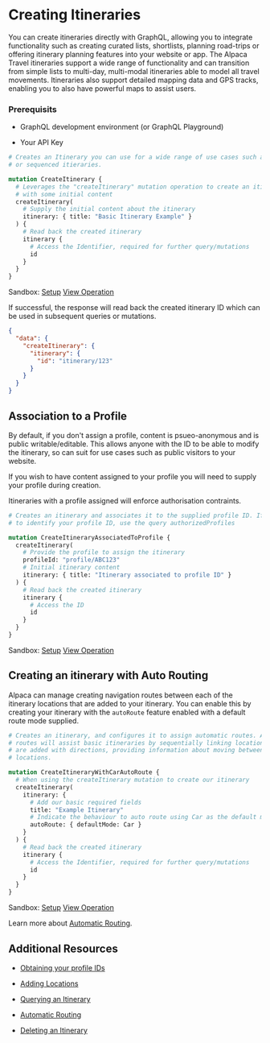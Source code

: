# Creating Itineraries

You can create itineraries directly with GraphQL, allowing you to integrate
functionality such as creating curated lists, shortlists, planning road-trips or
offering itinerary planning features into your website or app. The Alpaca Travel
itineraries support a wide range of functionality and can transition from simple
lists to multi-day, multi-modal itineraries able to model all travel movements.
Itineraries also support detailed mapping data and GPS tracks, enabling you to
also have powerful maps to assist users.

### Prerequisits

- GraphQL development environment (or GraphQL Playground)

- Your API Key

```graphql
# Creates an Itinerary you can use for a wide range of use cases such as lists
# or sequenced itieraries.

mutation CreateItinerary {
  # Leverages the "createItinerary" mutation operation to create an itinerary
  # with some initial content
  createItinerary(
    # Supply the initial content about the itinerary
    itinerary: { title: "Basic Itinerary Example" }
  ) {
    # Read back the created itinerary
    itinerary {
      # Access the Identifier, required for further query/mutations
      id
    }
  }
}
```

Sandbox: [Setup](/topics/graphql/Apollo%20Sandbox/)
[View Operation](https://studio.apollographql.com/sandbox/explorer?explorerURLState=N4IgJg9gxgrgtgUwHYBcQC4QGIAEBhAJwQEMUEBnHYpHASRQEskEDiCBPHdiGHKanDHIIcAMwgEqOAO4MwI1kgDmIiKMHC+xYZXIwoACyqUANg3IpyAHSS4JOYQEcYyKAjA4GjFmwYUAdDY2cDAopAwQNIQkZPRMPhw4wDY4OLgAMggAbj4qlCgGIlYgUESkCHHMrBzFOCFhjJE4EAAOPo00KBB8ZWRUNF7x1ewpaTJeRuQQiJ5Ig8QmfJFkqKOlMRWMVWzsABSjqbgAyjAtLSacBSJM84tQy8goVABGPE9XnlsJIzSpn0M7dBJHCMFAmBBA4oAIW0DCgdC+wxwAFEAB7EODnBC1AC+owAlEkDmMAEokDzPYhQADWIMKPQ2HkG2xqv1SzO+RLZf1wAEEoG5yPl6bR5KgGKI-AQADQ4IjOBhEDziSSiGAEK6SZwsdgAenq4Ui1m57LAxLxvwtOJAOKAA)

If successful, the response will read back the created itinerary ID which can be
used in subsequent queries or mutations.

```json
{
  "data": {
    "createItinerary": {
      "itinerary": {
        "id": "itinerary/123"
      }
    }
  }
}
```

## Association to a Profile

By default, if you don't assign a profile, content is psueo-anonymous and is
public writable/editable. This allows anyone with the ID to be able to modify
the itinerary, so can suit for use cases such as public visitors to your
website.

If you wish to have content assigned to your profile you will need to supply
your profile during creation.

Itineraries with a profile assigned will enforce authorisation contraints.

```graphql
# Creates an itinerary and associates it to the supplied profile ID. If you need
# to identify your profile ID, use the query authorizedProfiles

mutation CreateItineraryAssociatedToProfile {
  createItinerary(
    # Provide the profile to assign the itinerary
    profileId: "profile/ABC123"
    # Initial itinerary content
    itinerary: { title: "Itinerary associated to profile ID" }
  ) {
    # Read back the created itinerary
    itinerary {
      # Access the ID
      id
    }
  }
}
```

Sandbox: [Setup](/topics/graphql/Apollo%20Sandbox/)
[View Operation](https://studio.apollographql.com/sandbox/explorer?explorerURLState=N4IgJg9gxgrgtgUwHYBcQC4QGIAEBhAJwQEMUEBnHYpHASxVqQQOIIE8qkwrzzpbSFOihwoIogBYIc5GAAc5AG1oJucghABmtRdICSAEQB0OPZpxsIMHE1UAdJLjF0wyBpo6WYBHOq079AwAaHBhyaRQpHABHGGYOYhhIiAJaAC9VAAUNbV1yBwc4JNJaCBpCEjI9BiYWdgBBXn5BMAAVCGz-XRxgBxwcKCJBasZmVjYACj7+nFxOgDdaV0lpP1yI8WJeWgBzGkjpelG6tmn+tYC9MHQcOxAL3QB6eoAhPABGACYAZjuz2dMSCOxEUwmO4wGZTIqH+R1q4xuwFE9F0NzuI3h7B4fCgAjI3GcD0CdxwAF9pgBKHr-XAAJRI3AARsQoABrFYDIb4sGY040GZwsZY3r8mYA+pQKAUSgHUwGf79Jb-cn8lWkkCkoA)

## Creating an itinerary with Auto Routing

Alpaca can manage creating navigation routes between each of the itinerary
locations that are added to your itinerary. You can enable this by creating your
itinerary with the `autoRoute` feature enabled with a default route mode
supplied.

```graphql
# Creates an itinerary, and configures it to assign automatic routes. Automatic
# routes will assist basic itineraries by sequentially linking locations that
# are added with directions, providing information about moving between these
# locations.

mutation CreateItineraryWithCarAutoRoute {
  # When using the createItinerary mutation to create our itinerary
  createItinerary(
    itinerary: {
      # Add our basic required fields
      title: "Example Itinerary"
      # Indicate the behaviour to auto route using Car as the default mode
      autoRoute: { defaultMode: Car }
    }
  ) {
    # Read back the created itinerary
    itinerary {
      # Access the Identifier, required for further query/mutations
      id
    }
  }
}
```

Sandbox: [Setup](/topics/graphql/Apollo%20Sandbox/)
[View Operation](https://studio.apollographql.com/sandbox/explorer?explorerURLState=N4IgJg9gxgrgtgUwHYBcQC4QGIAEBhAJwQEMUEBnHYpHASxVqQQOIIE8AaKpMHKCJADNaAcxhFK9HCghVy5UTWIwZcUrSg4CEFRQB0OAIIqIahlAA6SXNt2UA7rQA2TuQvIocAI2ILN9RmZWWgpvNhxyBABHGGQGYhdwp0YAa0YRHCdodQFKFAALUitcVgQqMDAEXkcCnDBaIigGXK4AB20AN1p6pAzGQQgCM1oBKi8dTzgILt7vBBR7BGRpfIoEYszs5qRyPSsrOBUcmkISMgBJBiYWdgB1eny8VmMZACUJsuArHBxcW9WaDAFLMCmUoERSAhLoEbuFDihjtJZOCzmUdAQ6FcguxvnwIRcsbCABS4n4Ba6sNjoHBfGg-em4QwVHDo7y+DRaaIwBpVHDCBBOMDkUn0hgoJwIakWEAAUQAHsQ4K0JThoRScSART9cOceBpISsyl4EIUuqyZFQTFoPjggel8Kw5Ia6ghBMonJMIJUtZa3h9qcAXW6YB6ALJeyUOjEAXxFsbpAEoaSLcK8SLwfFAUs6UZDeOTsWwRQXYcm6fTfkYoFAKHlVqrKqhaPyCFwiDEebwBhjBOJQRiYsw2AB6eHHYXl+ndOO4+PRkDRoA)

Learn more about
[Automatic Routing](/topics/itinerary/Automatic%20Routing/README.md).

## Additional Resources

- [Obtaining your profile IDs](/example-operations/profile/GetAuthorizedProfiles.graphql)

- [Adding Locations](/topics/itinerary/Adding%20Locations/README.md)

- [Querying an Itinerary](/topics/itinerary/Querying%20an%20Itinerary/README.md)

- [Automatic Routing](/topics/itinerary/Automatic%20Routing/README.md)

- [Deleting an Itinerary](/example-operations/itinerary/DeleteItinerary.graphql)
